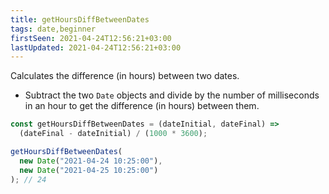 ```yaml
---
title: getHoursDiffBetweenDates
tags: date,beginner
firstSeen: 2021-04-24T12:56:21+03:00
lastUpdated: 2021-04-24T12:56:21+03:00
---
```


Calculates the difference (in hours) between two dates.

- Subtract the two `Date` objects and divide by the number of milliseconds in an hour to get the difference (in hours) between them.

```js
const getHoursDiffBetweenDates = (dateInitial, dateFinal) =>
  (dateFinal - dateInitial) / (1000 * 3600);
```

```js
getHoursDiffBetweenDates(
  new Date("2021-04-24 10:25:00"),
  new Date("2021-04-25 10:25:00")
); // 24
```
